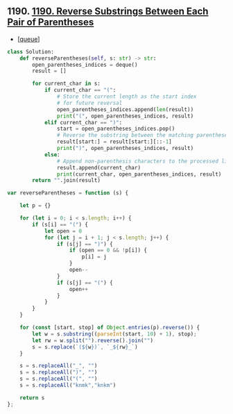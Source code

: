 ## 1190. [1190. Reverse Substrings Between Each Pair of Parentheses](https://leetcode.com/problems/reverse-substrings-between-each-pair-of-parentheses/description/)



- [[queue]]

```python
class Solution:
    def reverseParentheses(self, s: str) -> str:
        open_parentheses_indices = deque()
        result = []

        for current_char in s:
            if current_char == "(":
                # Store the current length as the start index
                # for future reversal
                open_parentheses_indices.append(len(result))
                print("(", open_parentheses_indices, result)
            elif current_char == ")":
                start = open_parentheses_indices.pop()
                # Reverse the substring between the matching parentheses
                result[start:] = result[start:][::-1]
                print(")", open_parentheses_indices, result)
            else:
                # Append non-parenthesis characters to the processed list
                result.append(current_char)
                print(current_char, open_parentheses_indices, result)
        return "".join(result)


```


```js 
var reverseParentheses = function (s) {

    let p = {}

    for (let i = 0; i < s.length; i++) {
        if (s[i] == "(") {
            let open = 0
            for (let j = i + 1; j < s.length; j++) {
                if (s[j] == ")") {
                    if (open == 0 && !p[i]) {
                        p[i] = j
                    }
                    open--
                }
                if (s[j] == "(") {
                    open++
                }
            }
        }
    }

    for (const [start, stop] of Object.entries(p).reverse()) {
        let w = s.substring((parseInt(start, 10) + 1), stop);
        let rw = w.split("").reverse().join("")
        s = s.replace(`(${w})`, `_${rw}_`)
    }

    s = s.replaceAll("_", "")
    s = s.replaceAll(")", "")
    s = s.replaceAll("(", "")
    s = s.replaceAll("knmk","knkm")

    return s
};

```


[//begin]: # "Autogenerated link references for markdown compatibility"
[queue]: ../../../patterns/queue "queue"
[//end]: # "Autogenerated link references"
